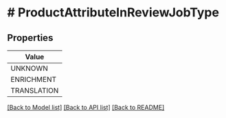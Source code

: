 # # ProductAttributeInReviewJobType


## Properties 



| Value |
------------ | 
UNKNOWN|ATTRIBUTE_IN_REVIEW_JOB_TYPE_UNKNOWN
ENRICHMENT|ATTRIBUTE_IN_REVIEW_JOB_TYPE_ENRICHMENT
TRANSLATION|ATTRIBUTE_IN_REVIEW_JOB_TYPE_TRANSLATION

[[Back to Model list]](../../README.md#models) [[Back to API list]](../../README.md#endpoints) [[Back to README]](../../README.md)

